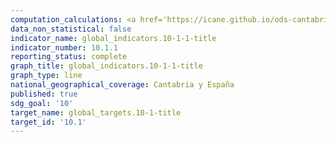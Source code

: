```yaml
---
computation_calculations: <a href='https://icane.github.io/ods-cantabria/assets/pdf/10.1.1.1.pdf' target='_blank'>Tasas de crecimiento per cápita de los gastos o ingresos de los hogares del 40% más pobre de la población y la población total</a><br><a href='https://icane.github.io/ods-cantabria/assets/pdf/10.1.1.2.pdf' target='_blank'>Tasas de crecimiento per cápita de los gastos o ingresos de los hogares del 40% más pobre de la población y la población total</a><br><a href='https://icane.github.io/ods-cantabria/assets/pdf/10.1.1.3.pdf' target='_blank'>Tasas de crecimiento per cápita de los gastos o ingresos de los hogares del 40% más pobre de la población y la población total</a><br><a href='https://icane.github.io/ods-cantabria/assets/pdf/10.1.1.4.pdf' target='_blank'>Tasas de crecimiento per cápita de los gastos o ingresos de los hogares del 40% más pobre de la población y la población total</a>
data_non_statistical: false
indicator_name: global_indicators.10-1-1-title
indicator_number: 10.1.1
reporting_status: complete
graph_title: global_indicators.10-1-1-title
graph_type: line
national_geographical_coverage: Cantabria y España
published: true
sdg_goal: '10'
target_name: global_targets.10-1-title
target_id: '10.1'
---
```

